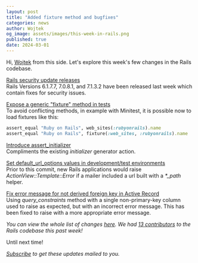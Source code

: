 ```yaml
---
layout: post
title: "Added fixture method and bugfixes"
categories: news
author: Wojtek
og_image: assets/images/this-week-in-rails.png
published: true
date: 2024-03-01
---
```



Hi, [Wojtek](https://twitter.com/morgoth85) from this side. Let's explore this week's few changes in the Rails codebase.

[Rails security update releases](https://rubyonrails.org/2024/2/21/Rails-Versions-6-1-7-7-7-0-8-1-and-7-1-3-2-have-been-released)  
Rails Versions 6.1.7.7, 7.0.8.1, and 7.1.3.2 have been released last week which contain fixes for security issues.

[Expose a generic "fixture" method in tests](https://github.com/rails/rails/pull/51213)  
To avoid conflicting methods, in example with Minitest, it is possible now to load fixtures like this:

```ruby
assert_equal "Ruby on Rails", web_sites(:rubyonrails).name
assert_equal "Ruby on Rails", fixture(:web_sites, :rubyonrails).name
```

[Introduce assert_initializer](https://github.com/rails/rails/pull/51176)  
Compliments the existing *initializer* generator action.

[Set default_url_options values in development/test environments](https://github.com/rails/rails/pull/51191)  
 Prior to this commit, new Rails applications would raise *ActionView::Template::Error* if a mailer included a url built with a *\*_path* helper.

[Fix error message for not derived foreign key in Active Record](https://github.com/rails/rails/pull/51165)  
Using *query_constraints* method with a single non-primary-key column used to raise as expected, but with an incorrect error message. This has been fixed to raise with a more appropriate error message.

_You can view the whole list of changes [here](https://github.com/rails/rails/compare/@%7B2024-02-25%7D...main@%7B2024-03-01%7D)._
_We had [13 contributors](https://contributors.rubyonrails.org/contributors/in-time-window/20240225-20240301) to the Rails codebase this past week!_

Until next time!

_[Subscribe](https://world.hey.com/this.week.in.rails) to get these updates mailed to you._
